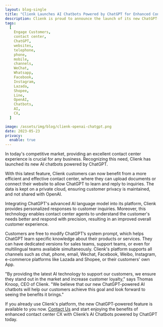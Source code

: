 ```yaml
---
layout: blog-single
title: "Clienk Launches AI Chatbots Powered by ChatGPT for Enhanced Contact Center CX"
description: Clienk is proud to announce the launch of its new ChatGPT-powered AI Chatbots. With this new feature, Clienk customers can benefit from more efficient and effective contact center that's powered by the latest AI technology.
tags:
  [
    Engage Customers,
    contact center,
    ChatGPT,
    websites,
    telephone,
    phone,
    mobile,
    channels,
    WeChat,
    Whatsapp,
    Facebook,
    Instagram,
    Lazada,
    Shopee,
    Line,
    OpenAI,
    Chatbots,
    AI,
    CX,
  ]

image: /assets/img/blog/clienk-openai-chatgpt.png
date: 2023-05-23
privacy:
  enable: true
---
```


In today's competitive market, providing an excellent contact center experience is crucial for any business. Recognizing this need, Clienk has launched its new AI chatbots powered by ChatGPT. 

With this latest feature, Clienk customers can now benefit from a more efficient and effective contact center, where they can upload documents or connect their website to allow ChatGPT to learn and reply to inquiries. The data is kept on a private cloud, ensuring customer privacy is maintained, and not shared with OpenAI.

Integrating ChatGPT's advanced AI language model into its platform, Clienk provides personalized responses to customer inquiries. Moreover, this technology enables contact center agents to understand the customer's needs better and respond with precision, resulting in an improved overall customer experience. 

Customers are free to modify ChatGPT’s system prompt, which helps ChatGPT learn specific knowledge about their products or services. They can have dedicated versions for sales teams, support teams, or even for multilingual teams available simultaneously. Clienk's platform supports all channels such as chat, phone, email, Wechat, Facebook, Weibo, Instagram, e-commerce platforms like Lazada and Shopee, or their customers' own App.

"By providing the latest AI technology to support our customers, we ensure they stand out in the market and increase customer loyalty," says Thomas Knoop, CEO of Clienk. "We believe that our new ChatGPT-powered AI chatbots will help our customers achieve this goal and look forward to seeing the benefits it brings." 

If you already use Clienk's platform, the new ChatGPT-powered feature is available to you now. [Contact Us](/contact-us/) and start enjoying the benefits of enhanced contact center CX with Clienk’s AI Chatbots powered by ChatGPT today.